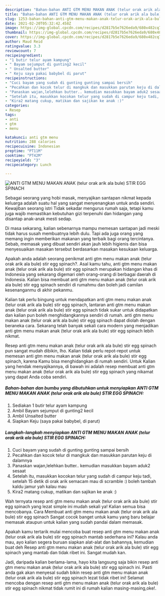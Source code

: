 ```yaml
---
description: "Bahan-bahan ANTI GTM MENU MAKAN ANAK (telur orak arik ala bule) STIR EGG SPINACH Sederhana Untuk Jualan"
title: "Bahan-bahan ANTI GTM MENU MAKAN ANAK (telur orak arik ala bule) STIR EGG SPINACH Sederhana Untuk Jualan"
slug: 1253-bahan-bahan-anti-gtm-menu-makan-anak-telur-orak-arik-ala-bule-stir-egg-spinach-sederhana-untuk-jualan
date: 2021-02-20T05:32:42.458Z
image: https://img-global.cpcdn.com/recipes/d2817b5e7626eda9/680x482cq70/anti-gtm-menu-makan-anak-telur-orak-arik-ala-bule-stir-egg-spinach-foto-resep-utama.jpg
thumbnail: https://img-global.cpcdn.com/recipes/d2817b5e7626eda9/680x482cq70/anti-gtm-menu-makan-anak-telur-orak-arik-ala-bule-stir-egg-spinach-foto-resep-utama.jpg
cover: https://img-global.cpcdn.com/recipes/d2817b5e7626eda9/680x482cq70/anti-gtm-menu-makan-anak-telur-orak-arik-ala-bule-stir-egg-spinach-foto-resep-utama.jpg
author: Maud Reid
ratingvalue: 3.3
reviewcount: 7
recipeingredient:
- "1 butir telur ayam kampung"
- " Bayam sejumput di gunting2 kecil"
- " Unsalted butter"
- " Keju saya pakai babybel di parut"
recipeinstructions:
- "Cuci bayam yang sudah di gunting gunting sampai bersih"
- "Pecahkan dan kocok telur di mangkuk dan masukkan parutan keju di dalamnya"
- "Panaskan wajan,lelehkan butter.. kemudian masukkan bayam aduk2 sesaat"
- "Setelah itu, masukkan kocokan telur yang sudah di campur keju tadi, setelah 15 detik di orak arik semacam mau di scramble :) boleh tambah kaldu jamur yah kalau mau"
- "Kira2 matang cukup, matikan dan sajikan ke anak :)"
categories:
- Resep
tags:
- anti
- gtm
- menu

katakunci: anti gtm menu 
nutrition: 288 calories
recipecuisine: Indonesian
preptime: "PT11M"
cooktime: "PT42M"
recipeyield: "3"
recipecategory: Lunch

---
```



![ANTI GTM MENU MAKAN ANAK (telur orak arik ala bule) STIR EGG SPINACH](https://img-global.cpcdn.com/recipes/d2817b5e7626eda9/680x482cq70/anti-gtm-menu-makan-anak-telur-orak-arik-ala-bule-stir-egg-spinach-foto-resep-utama.jpg)

Sebagai seorang yang hobi masak, menyajikan santapan nikmat kepada keluarga adalah suatu hal yang sangat menyenangkan untuk anda sendiri. Kewajiban seorang istri Tidak sekadar mengurus rumah saja, tetapi kamu juga wajib memastikan kebutuhan gizi terpenuhi dan hidangan yang disantap anak-anak mesti sedap.

Di masa  sekarang, kalian sebenarnya mampu memesan santapan jadi meski tidak harus susah membuatnya lebih dulu. Tapi ada juga orang yang memang ingin memberikan makanan yang terbaik bagi orang tercintanya. Sebab, memasak yang dibuat sendiri akan jauh lebih higienis dan bisa menyesuaikan masakan tersebut berdasarkan masakan kesukaan keluarga. 



Apakah anda adalah seorang penikmat anti gtm menu makan anak (telur orak arik ala bule) stir egg spinach?. Asal kamu tahu, anti gtm menu makan anak (telur orak arik ala bule) stir egg spinach merupakan hidangan khas di Indonesia yang sekarang digemari oleh orang-orang di berbagai daerah di Indonesia. Kalian bisa membuat anti gtm menu makan anak (telur orak arik ala bule) stir egg spinach sendiri di rumahmu dan boleh jadi camilan kesenanganmu di akhir pekanmu.

Kalian tak perlu bingung untuk mendapatkan anti gtm menu makan anak (telur orak arik ala bule) stir egg spinach, lantaran anti gtm menu makan anak (telur orak arik ala bule) stir egg spinach tidak sukar untuk didapatkan dan kalian pun boleh menghidangkannya sendiri di rumah. anti gtm menu makan anak (telur orak arik ala bule) stir egg spinach dapat diolah dengan beraneka cara. Sekarang telah banyak sekali cara modern yang menjadikan anti gtm menu makan anak (telur orak arik ala bule) stir egg spinach lebih nikmat.

Resep anti gtm menu makan anak (telur orak arik ala bule) stir egg spinach pun sangat mudah dibikin, lho. Kalian tidak perlu repot-repot untuk memesan anti gtm menu makan anak (telur orak arik ala bule) stir egg spinach, karena Kamu bisa menghidangkan di rumah sendiri. Untuk Kalian yang hendak menyajikannya, di bawah ini adalah resep membuat anti gtm menu makan anak (telur orak arik ala bule) stir egg spinach yang nikamat yang dapat Anda coba sendiri.

<!--inarticleads1-->

##### Bahan-bahan dan bumbu yang dibutuhkan untuk menyiapkan ANTI GTM MENU MAKAN ANAK (telur orak arik ala bule) STIR EGG SPINACH:

1. Sediakan 1 butir telur ayam kampung
1. Ambil  Bayam sejumput di gunting2 kecil
1. Ambil  Unsalted butter
1. Siapkan  Keju (saya pakai babybel, di parut)




<!--inarticleads2-->

##### Langkah-langkah menyiapkan ANTI GTM MENU MAKAN ANAK (telur orak arik ala bule) STIR EGG SPINACH:

1. Cuci bayam yang sudah di gunting gunting sampai bersih
1. Pecahkan dan kocok telur di mangkuk dan masukkan parutan keju di dalamnya
1. Panaskan wajan,lelehkan butter.. kemudian masukkan bayam aduk2 sesaat
1. Setelah itu, masukkan kocokan telur yang sudah di campur keju tadi, setelah 15 detik di orak arik semacam mau di scramble :) boleh tambah kaldu jamur yah kalau mau
1. Kira2 matang cukup, matikan dan sajikan ke anak :)




Wah ternyata resep anti gtm menu makan anak (telur orak arik ala bule) stir egg spinach yang lezat simple ini mudah sekali ya! Kalian semua bisa mencobanya. Cara Membuat anti gtm menu makan anak (telur orak arik ala bule) stir egg spinach Sangat cocok banget untuk kamu yang baru belajar memasak ataupun untuk kalian yang sudah pandai dalam memasak.

Apakah kamu tertarik mulai mencoba buat resep anti gtm menu makan anak (telur orak arik ala bule) stir egg spinach mantab sederhana ini? Kalau anda mau, ayo kalian segera buruan siapkan alat-alat dan bahannya, kemudian buat deh Resep anti gtm menu makan anak (telur orak arik ala bule) stir egg spinach yang mantab dan tidak ribet ini. Sangat mudah kan. 

Jadi, daripada kalian berlama-lama, hayo kita langsung saja bikin resep anti gtm menu makan anak (telur orak arik ala bule) stir egg spinach ini. Pasti anda gak akan menyesal sudah bikin resep anti gtm menu makan anak (telur orak arik ala bule) stir egg spinach lezat tidak ribet ini! Selamat mencoba dengan resep anti gtm menu makan anak (telur orak arik ala bule) stir egg spinach nikmat tidak rumit ini di rumah kalian masing-masing,oke!.


